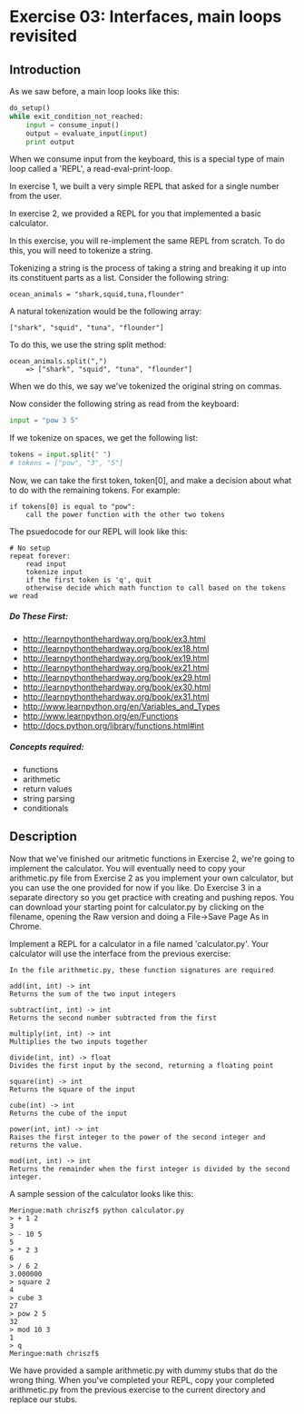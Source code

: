 Exercise 03: Interfaces, main loops revisited
=======

Introduction
--------
As we saw before, a main loop looks like this:
```python
do_setup()
while exit_condition_not_reached:
    input = consume_input()
    output = evaluate_input(input)
    print output
```
When we consume input from the keyboard, this is a special type of main loop called a 'REPL', a read-eval-print-loop.

In exercise 1, we built a very simple REPL that asked for a single number from the user.

In exercise 2, we provided a REPL for you that implemented a basic calculator.

In this exercise, you will re-implement the same REPL from scratch. To do this, you will need to tokenize a string.

Tokenizing a string is the process of taking a string and breaking it up into its constituent parts as a list. Consider the following string:

    ocean_animals = "shark,squid,tuna,flounder"

A natural tokenization would be the following array:

    ["shark", "squid", "tuna", "flounder"]

To do this, we use the string split method:

    ocean_animals.split(",")
        => ["shark", "squid", "tuna", "flounder"]

When we do this, we say we've tokenized the original string on commas.

Now consider the following string as read from the keyboard:
```python
input = "pow 3 5"
```
If we tokenize on spaces, we get the following list:
```python
tokens = input.split(" ")
# tokens = ["pow", "3", "5"]
```
Now, we can take the first token, token[0], and make a decision about what to do with the remaining tokens. For example:

    if tokens[0] is equal to "pow":
        call the power function with the other two tokens

The psuedocode for our REPL will look like this:

    # No setup
    repeat forever:
        read input
        tokenize input
        if the first token is 'q', quit
        otherwise decide which math function to call based on the tokens we read


##### Do These First:

* http://learnpythonthehardway.org/book/ex3.html
* http://learnpythonthehardway.org/book/ex18.html
* http://learnpythonthehardway.org/book/ex19.html
* http://learnpythonthehardway.org/book/ex21.html
* http://learnpythonthehardway.org/book/ex29.html
* http://learnpythonthehardway.org/book/ex30.html
* http://learnpythonthehardway.org/book/ex31.html
* http://www.learnpython.org/en/Variables_and_Types
* http://www.learnpython.org/en/Functions
* http://docs.python.org/library/functions.html#int

##### Concepts required:
* functions
* arithmetic
* return values
* string parsing
* conditionals

Description
-------
Now that we've finished our aritmetic functions in Exercise 2, we're going to implement the calculator. You will eventually need to copy your arithmetic.py file from Exercise 2 as you implement your own calculator, but you can use the one provided for now if you like. Do Exercise 3 in a separate directory so you get practice with creating and pushing repos. You can download your starting point for calculator.py by clicking on the filename, opening the Raw version and doing a File->Save Page As in Chrome.

Implement a REPL for a calculator in a file named 'calculator.py'. Your calculator will use the interface from the previous exercise:

    In the file arithmetic.py, these function signatures are required

    add(int, int) -> int
    Returns the sum of the two input integers

    subtract(int, int) -> int
    Returns the second number subtracted from the first

    multiply(int, int) -> int
    Multiplies the two inputs together

    divide(int, int) -> float
    Divides the first input by the second, returning a floating point

    square(int) -> int
    Returns the square of the input

    cube(int) -> int
    Returns the cube of the input

    power(int, int) -> int
    Raises the first integer to the power of the second integer and returns the value.

    mod(int, int) -> int
    Returns the remainder when the first integer is divided by the second integer.


A sample session of the calculator looks like this:
```    
Meringue:math chriszf$ python calculator.py
> + 1 2
3
> - 10 5
5
> * 2 3
6
> / 6 2
3.000000
> square 2
4
> cube 3
27
> pow 2 5
32
> mod 10 3
1
> q
Meringue:math chriszf$
```
We have provided a sample arithmetic.py with dummy stubs that do the wrong thing. When you've completed your REPL, copy your completed arithmetic.py from the previous exercise to the current directory and replace our stubs.

